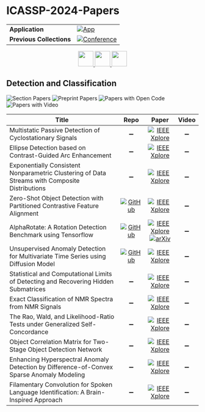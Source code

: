 # ICASSP-2024-Papers

<table>
    <tr>
        <td><strong>Application</strong></td>
        <td>
            <a href="https://huggingface.co/spaces/DmitryRyumin/NewEraAI-Papers" style="float:left;">
                <img src="https://img.shields.io/badge/🤗-NewEraAI--Papers-FFD21F.svg" alt="App" />
            </a>
        </td>
    </tr>
    <tr>
        <td><strong>Previous Collections</strong></td>
        <td>
            <a href="https://github.com/DmitryRyumin/ICASSP-2023-24-Papers/blob/main/README_2023.md">
                <img src="http://img.shields.io/badge/ICASSP-2023-0073AE.svg" alt="Conference">
            </a>
        </td>
    </tr>
</table>

<div align="center">
    <a href="https://github.com/DmitryRyumin/ICASSP-2023-24-Papers/blob/main/sections/2024/main/IFS-P1.md">
        <img src="https://cdn.jsdelivr.net/gh/DmitryRyumin/NewEraAI-Papers@main/images/left.svg" width="40" alt="" />
    </a>
    <a href="https://github.com/DmitryRyumin/ICASSP-2023-24-Papers/">
        <img src="https://cdn.jsdelivr.net/gh/DmitryRyumin/NewEraAI-Papers@main/images/home.svg" width="40" alt="" />
    </a>
    <a href="https://github.com/DmitryRyumin/ICASSP-2023-24-Papers/blob/main/sections/2024/main/MMSP-P1.md">
        <img src="https://cdn.jsdelivr.net/gh/DmitryRyumin/NewEraAI-Papers@main/images/right.svg" width="40" alt="" />
    </a>
</div>

## Detection and Classification

![Section Papers](https://img.shields.io/badge/Section%20Papers-12-42BA16) ![Preprint Papers](https://img.shields.io/badge/Preprint%20Papers-6-b31b1b) ![Papers with Open Code](https://img.shields.io/badge/Papers%20with%20Open%20Code-0-1D7FBF) ![Papers with Video](https://img.shields.io/badge/Papers%20with%20Video-0-FF0000)

| **Title** | **Repo** | **Paper** | **Video** |
|-----------|:--------:|:---------:|:---------:|
| Multistatic Passive Detection of Cyclostationary Signals | :heavy_minus_sign: | [![IEEE Xplore](https://img.shields.io/badge/IEEE-10447335-E4A42C.svg)](https://ieeexplore.ieee.org/document/10447335) | :heavy_minus_sign: |
| Ellipse Detection based on Contrast-Guided Arc Enhancement | :heavy_minus_sign: | [![IEEE Xplore](https://img.shields.io/badge/IEEE-10447977-E4A42C.svg)](https://ieeexplore.ieee.org/document/10447977) | :heavy_minus_sign: |
| Exponentially Consistent Nonparametric Clustering of Data Streams with Composite Distributions | :heavy_minus_sign: | [![IEEE Xplore](https://img.shields.io/badge/IEEE-10446356-E4A42C.svg)](https://ieeexplore.ieee.org/document/10446356) | :heavy_minus_sign: |
| Zero-Shot Object Detection with Partitioned Contrastive Feature Alignment | [![GitHub](https://img.shields.io/github/stars/lihh1023/PCFA-ZSD?style=flat)](https://github.com/lihh1023/PCFA-ZSD) | [![IEEE Xplore](https://img.shields.io/badge/IEEE-10447560-E4A42C.svg)](https://ieeexplore.ieee.org/document/10447560) | :heavy_minus_sign: |
| AlphaRotate: A Rotation Detection Benchmark using Tensorflow | [![GitHub](https://img.shields.io/github/stars/yangxue0827/RotationDetection?style=flat)](https://github.com/yangxue0827/RotationDetection) | [![IEEE Xplore](https://img.shields.io/badge/IEEE-10447404-E4A42C.svg)](https://ieeexplore.ieee.org/document/10447404) <br /> [![arXiv](https://img.shields.io/badge/arXiv-2111.06677-b31b1b.svg)](https://arxiv.org/abs/2111.06677) | :heavy_minus_sign: |
| Unsupervised Anomaly Detection for Multivariate Time Series using Diffusion Model | [![GitHub](https://img.shields.io/github/stars/Hurongyao/TIMEADDM?style=flat)](https://github.com/Hurongyao/TIMEADDM) | [![IEEE Xplore](https://img.shields.io/badge/IEEE-10447083-E4A42C.svg)](https://ieeexplore.ieee.org/document/10447083) | :heavy_minus_sign: |
| Statistical and Computational Limits of Detecting and Recovering Hidden Submatrices | :heavy_minus_sign: | [![IEEE Xplore](https://img.shields.io/badge/IEEE-10447320-E4A42C.svg)](https://ieeexplore.ieee.org/document/10447320) | :heavy_minus_sign: |
| Exact Classification of NMR Spectra from NMR Signals | :heavy_minus_sign: | [![IEEE Xplore](https://img.shields.io/badge/IEEE-10446412-E4A42C.svg)](https://ieeexplore.ieee.org/document/10446412) | :heavy_minus_sign: |
| The Rao, Wald, and Likelihood-Ratio Tests under Generalized Self-Concordance | :heavy_minus_sign: | [![IEEE Xplore](https://img.shields.io/badge/IEEE-10446967-E4A42C.svg)](https://ieeexplore.ieee.org/document/10446967) | :heavy_minus_sign: |
| Object Correlation Matrix for Two-Stage Object Detection Network | :heavy_minus_sign: | [![IEEE Xplore](https://img.shields.io/badge/IEEE-10448162-E4A42C.svg)](https://ieeexplore.ieee.org/document/10448162) | :heavy_minus_sign: |
| Enhancing Hyperspectral Anomaly Detection by Difference-of-Convex Sparse Anomaly Modeling | :heavy_minus_sign: | [![IEEE Xplore](https://img.shields.io/badge/IEEE-10447727-E4A42C.svg)](https://ieeexplore.ieee.org/document/10447727) | :heavy_minus_sign: |
| Filamentary Convolution for Spoken Language Identification: A Brain-Inspired Approach | :heavy_minus_sign: | [![IEEE Xplore](https://img.shields.io/badge/IEEE-10446318-E4A42C.svg)](https://ieeexplore.ieee.org/document/10446318) | :heavy_minus_sign: |
